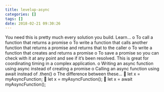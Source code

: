 ```yaml
---
title: levelup-async
categories: []
tags: []
date: 2018-02-21 09:30:26
---
```


You need this is pretty much every solution you build. Learn… 
o	To call a function that returns a promise
o	To write a function that calls another function that returns a promise and returns that to the caller
o	To write a function that creates and returns a promise
o	To save a promise so you can check with it at any point and see if it’s been resolved. This is great for coordinating timing in a complex application.
o	Writing an async function using async instead of creating a promise
o	Calling an async function using await instead of .then()
o	The difference between these… 
	let x = myAsyncFunction;
	let x = myAsyncFunction();
	let x = await myAsyncFunction();
